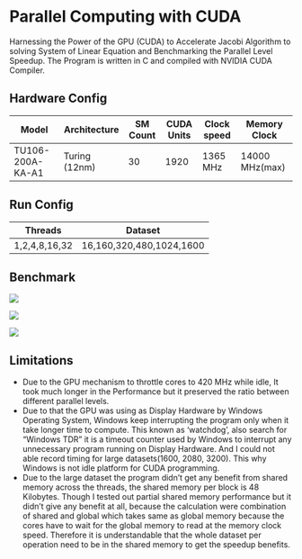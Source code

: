 # Parallel Computing with CUDA

Harnessing the Power of the GPU (CUDA) to Accelerate Jacobi Algorithm to solving System of Linear Equation and Benchmarking the Parallel Level Speedup. The Program is written in C and compiled with NVIDIA CUDA Compiler.

## Hardware Config

| Model           | Architecture | SM Count | CUDA Units|Clock speed| Memory Clock |
| ----------------|--------------|----------|-----------|-----------|--------------|
| TU106-200A-KA-A1|Turing (12nm) |    30    |    1920   | 1365 MHz  |14000 MHz(max)|

## Run Config

|Threads|Dataset|
|-|-|
|1,2,4,8,16,32|16,160,320,480,1024,1600|

## Benchmark

![](https://github.com/rafathasan/parallel-performence/blob/master/img/cuda%20(1).png)

![](https://github.com/rafathasan/parallel-performence/blob/master/img/cuda%20(2).png)

![](https://github.com/rafathasan/parallel-performence/blob/master/img/cuda%20(3).png)

## Limitations

*	Due to the GPU mechanism to throttle cores to 420 MHz while idle, It took much longer in the Performance but it preserved the ratio between different parallel levels. 
*	Due to that the GPU was using as Display Hardware by Windows Operating System, Windows keep interrupting  the program only when it take longer time to compute. This known as ‘watchdog’, also search for “Windows TDR” it is a timeout counter used by Windows to interrupt any unnecessary program running on Display Hardware. And I could not able record timing for large datasets(1600, 2080, 3200). This why Windows is not idle platform for CUDA programming.
*	Due to the large dataset the program didn’t get any benefit from shared memory across the threads, the shared memory per block is 48 Kilobytes. Though I tested out partial shared memory performance but it didn’t give any benefit at all, because the calculation were combination of shared and global which takes same as global memory because the cores have to wait for the global memory to read at the memory clock speed. Therefore it is understandable that the whole dataset per operation need to be in the shared memory to get the speedup benefits.

